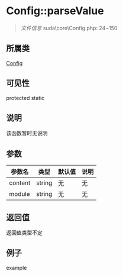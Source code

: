 # Config::parseValue

> *文件信息* suda\core\Config.php: 24~150
## 所属类 

[Config](../Config.md)

## 可见性

  protected  static
## 说明

该函数暂时无说明

## 参数

 
| 参数名 | 类型 | 默认值 | 说明 |
|--------|-----|-------|-------|
 | content |  string | 无 | 无 |
 | module |  string | 无 | 无 |
## 返回值
返回值类型不定
## 例子

example